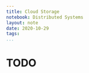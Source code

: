 ```yaml
---
title: Cloud Storage
notebook: Distributed Systems
layout: note
date: 2020-10-29
tags: 
...
```


# TODO
